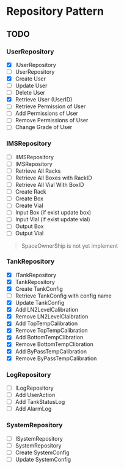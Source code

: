 # Repository Pattern

## TODO

### UserRepository

- [x] IUserRepository
- [ ] UserRepository
- [x] Create User
- [ ] Update User
- [ ] Delete User
- [x] Retrieve User (UserID)
- [ ] Retrieve Permission of User
- [ ] Add Permissions of User
- [ ] Remove Permissions of User
- [ ] Change Grade of User

### IMSRepository

- [ ] IIMSRepository
- [ ] IMSRepository
- [ ] Retrieve All Racks
- [ ] Retrieve All Boxes with RackID
- [ ] Retrieve All Vial With BoxID
- [ ] Create Rack
- [ ] Create Box
- [ ] Create Vial
- [ ] Input Box (if exist update box)
- [ ] Input Vial (if exist update vial)
- [ ] Output Box
- [ ] Output Vial

> SpaceOwnerShip is not yet implement

### TankRepository

- [x] ITankRepository
- [x] TankRepository
- [x] Create TankConfig
- [ ] Retrieve TankConfig with config name
- [x] Update TankConfig
- [x] Add LN2LevelCalibration
- [x] Remove LN2LevelClaibration
- [x] Add TopTempCalibration
- [x] Remove TopTempCalibration
- [x] Add BottomTempClibration
- [x] Remove BottomTempClibration
- [x] Add ByPassTempCalibration
- [x] Remove ByPassTempCalibration

### LogRepository

- [ ] ILogRepository
- [ ] Add UserAction
- [ ] Add TankStatusLog
- [ ] Add AlarmLog

### SystemRepository

- [ ] ISystemRepository
- [ ] SystemRepository
- [ ] Create SystemConfig
- [ ] Update SystemConfig
